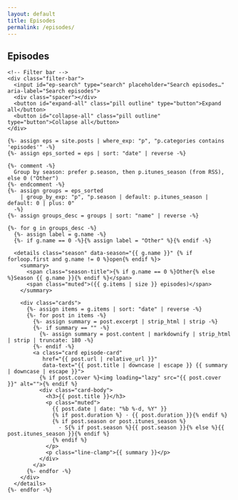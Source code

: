 ```yaml
---
layout: default
title: Episodes
permalink: /episodes/
---
```


<!-- Raw HTML inside Markdown is fine in Jekyll -->
<section class="episodes">
  <div class="wrap">
    <h1 class="section-title">Episodes</h1>

    <!-- Filter bar -->
    <div class="filter-bar">
      <input id="ep-search" type="search" placeholder="Search episodes…" aria-label="Search episodes">
      <div class="spacer"></div>
      <button id="expand-all" class="pill outline" type="button">Expand all</button>
      <button id="collapse-all" class="pill outline" type="button">Collapse all</button>
    </div>

    {%- assign eps = site.posts | where_exp: "p", "p.categories contains 'episodes'" -%}
    {%- assign eps_sorted = eps | sort: "date" | reverse -%}

    {%- comment -%}
      Group by season: prefer p.season, then p.itunes_season (from RSS), else 0 ("Other")
    {%- endcomment -%}
    {%- assign groups = eps_sorted
        | group_by_exp: "p", "p.season | default: p.itunes_season | default: 0 | plus: 0"
      -%}
    {%- assign groups_desc = groups | sort: "name" | reverse -%}

    {%- for g in groups_desc -%}
      {%- assign label = g.name -%}
      {%- if g.name == 0 -%}{% assign label = "Other" %}{% endif -%}

      <details class="season" data-season="{{ g.name }}" {% if forloop.first and g.name != 0 %}open{% endif %}>
        <summary>
          <span class="season-title">{% if g.name == 0 %}Other{% else %}Season {{ g.name }}{% endif %}</span>
          <span class="muted">({{ g.items | size }} episodes)</span>
        </summary>

        <div class="cards">
          {%- assign items = g.items | sort: "date" | reverse -%}
          {%- for post in items -%}
            {%- assign summary = post.excerpt | strip_html | strip -%}
            {%- if summary == "" -%}
              {%- assign summary = post.content | markdownify | strip_html | strip | truncate: 180 -%}
            {%- endif -%}
            <a class="card episode-card"
               href="{{ post.url | relative_url }}"
               data-text="{{ post.title | downcase | escape }} {{ summary | downcase | escape }}">
              {% if post.cover %}<img loading="lazy" src="{{ post.cover }}" alt="">{% endif %}
              <div class="card-body">
                <h3>{{ post.title }}</h3>
                <p class="muted">
                  {{ post.date | date: "%b %-d, %Y" }}
                  {% if post.duration %} · {{ post.duration }}{% endif %}
                  {% if post.season or post.itunes_season %}
                    · S{% if post.season %}{{ post.season }}{% else %}{{ post.itunes_season }}{% endif %}
                  {% endif %}
                </p>
                <p class="line-clamp">{{ summary }}</p>
              </div>
            </a>
          {%- endfor -%}
        </div>
      </details>
    {%- endfor -%}
  </div>
</section>

<script>
  (function(){
    const q = document.getElementById('ep-search');
    const seasons = Array.from(document.querySelectorAll('.season'));
    const btnExpand = document.getElementById('expand-all');
    const btnCollapse = document.getElementById('collapse-all');

    function applySearch(){
      const term = (q.value || "").trim().toLowerCase();
      seasons.forEach(sec => {
        let anyVisible = false;
        const cards = sec.querySelectorAll('.episode-card');
        cards.forEach(card => {
          const text = (card.dataset.text || "");
          const match = !term || text.includes(term);
          card.style.display = match ? "" : "none";
          if (match) anyVisible = true;
        });
        sec.style.display = anyVisible ? "" : "none";
        if (term && anyVisible) sec.open = true; // open sections that have matches
      });
    }

    q.addEventListener('input', applySearch);

    btnExpand?.addEventListener('click', () => { seasons.forEach(sec => sec.open = true); });
    btnCollapse?.addEventListener('click', () => { seasons.forEach(sec => sec.open = false); });
  })();
</script>
